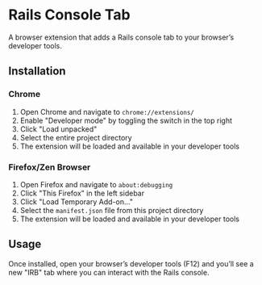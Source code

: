 # Rails Console Tab

A browser extension that adds a Rails console tab to your browser’s developer tools.

## Installation

### Chrome

1. Open Chrome and navigate to `chrome://extensions/`
2. Enable "Developer mode" by toggling the switch in the top right
3. Click "Load unpacked"
4. Select the entire project directory
5. The extension will be loaded and available in your developer tools

### Firefox/Zen Browser

1. Open Firefox and navigate to `about:debugging`
2. Click "This Firefox" in the left sidebar
3. Click "Load Temporary Add-on..."
4. Select the `manifest.json` file from this project directory
5. The extension will be loaded and available in your developer tools

## Usage

Once installed, open your browser’s developer tools (F12) and you’ll see a new "IRB" tab where you can interact with the Rails console.
